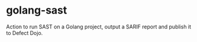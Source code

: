 # golang-sast
Action to run SAST on a Golang project, output a SARIF report and publish it to Defect Dojo.
